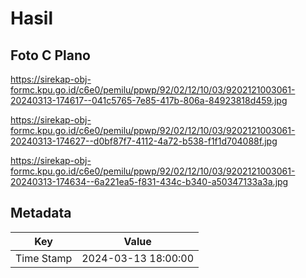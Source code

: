 # Hasil

## Foto C Plano

https://sirekap-obj-formc.kpu.go.id/c6e0/pemilu/ppwp/92/02/12/10/03/9202121003061-20240313-174617--041c5765-7e85-417b-806a-84923818d459.jpg

https://sirekap-obj-formc.kpu.go.id/c6e0/pemilu/ppwp/92/02/12/10/03/9202121003061-20240313-174627--d0bf87f7-4112-4a72-b538-f1f1d704088f.jpg

https://sirekap-obj-formc.kpu.go.id/c6e0/pemilu/ppwp/92/02/12/10/03/9202121003061-20240313-174634--6a221ea5-f831-434c-b340-a50347133a3a.jpg


## Metadata

| Key        | Value               |
| ---------- | ------------------- |
| Time Stamp | 2024-03-13 18:00:00 |



